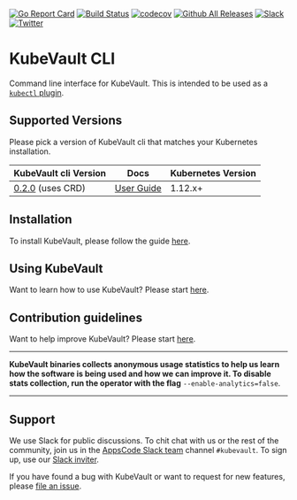 [![Go Report Card](https://goreportcard.com/badge/kubevault.dev/cli)](https://goreportcard.com/report/kubevault.dev/cli)
[![Build Status](https://github.com/kubevault/cli/workflows/CI/badge.svg)](https://github.com/kubevault/cli/actions?workflow=CI)
[![codecov](https://codecov.io/gh/kubevault/cli/branch/master/graph/badge.svg)](https://codecov.io/gh/kubevault/cli)
[![Github All Releases](https://img.shields.io/github/downloads/kubevault/cli/total.svg)](https://github.com/kubevault/cli/releases)
[![Slack](https://slack.appscode.com/badge.svg)](https://slack.appscode.com)
[![Twitter](https://img.shields.io/twitter/follow/kubevault.svg?style=social&logo=twitter&label=Follow)](https://twitter.com/intent/follow?screen_name=KubeVault)

# KubeVault CLI

Command line interface for KubeVault. This is intended to be used as a [`kubectl` plugin](https://kubernetes.io/docs/tasks/extend-kubectl/kubectl-plugins/).

## Supported Versions

Please pick a version of KubeVault cli that matches your Kubernetes installation.

| KubeVault cli Version                                                    | Docs                                                           | Kubernetes Version |
|--------------------------------------------------------------------------|----------------------------------------------------------------|--------------------|
| [0.2.0](https://github.com/kubevault/cli/releases/tag/0.2.0) (uses CRD)  | [User Guide](https://github.com/kubevault/docs/tree/0.2.0)       | 1.12.x+            |

## Installation

To install KubeVault, please follow the guide [here](https://github.com/kubevault/docs/blob/master/docs/setup/README.md).

## Using KubeVault

Want to learn how to use KubeVault? Please start [here](https://github.com/kubevault/docs/blob/master/docs/guides/README.md).

## Contribution guidelines

Want to help improve KubeVault? Please start [here](https://github.com/kubevault/docs/blob/master/docs/CONTRIBUTING.md).

---

**KubeVault binaries collects anonymous usage statistics to help us learn how the software is being used and how we can improve it. To disable stats collection, run the operator with the flag** `--enable-analytics=false`.

---

## Support

We use Slack for public discussions. To chit chat with us or the rest of the community, join us in the [AppsCode Slack team](https://appscode.slack.com/messages/kubevault/) channel `#kubevault`. To sign up, use our [Slack inviter](https://slack.appscode.com/).

If you have found a bug with KubeVault or want to request for new features, please [file an issue](https://github.com/kubevault/project/issues/new).
